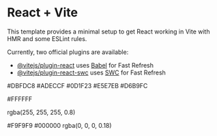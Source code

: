 # React + Vite

This template provides a minimal setup to get React working in Vite with HMR and some ESLint rules.

Currently, two official plugins are available:

- [@vitejs/plugin-react](https://github.com/vitejs/vite-plugin-react/blob/main/packages/plugin-react/README.md) uses [Babel](https://babeljs.io/) for Fast Refresh
- [@vitejs/plugin-react-swc](https://github.com/vitejs/vite-plugin-react-swc) uses [SWC](https://swc.rs/) for Fast Refresh



#DBFDC8
#ADECCF
#0D1F23
#E5E7EB
#D6B9FC


#FFFFFF



rgba(255, 255, 255, 0.8)


#F9F9F9
#000000
rgba(0, 0, 0, 0.18)
